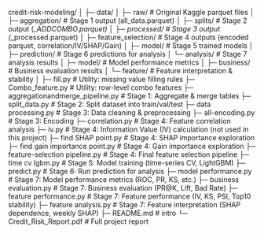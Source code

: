 credit-risk-modeling/
│
├─ data/
│    ├─ raw/                # Original Kaggle parquet files
│    ├─ aggregation/        # Stage 1 output (all_data.parquet)
│    ├─ splits/             # Stage 2 output (*_ADDCOMBO.parquet)
│    ├─ processed/          # Stage 3 output (*_processed.parquet)
│    ├─ feature_selection/  # Stage 4 outputs (encoded parquet, correlation/IV/SHAP/Gain)
│    ├─ model/              # Stage 5 trained models
│    ├─ prediction/         # Stage 6 predictions for analysis
│    └─ analysis/           # Stage 7 analysis results
│         ├─ model/         # Model performance metrics
│         ├─ business/      # Business evaluation results
│         └─ feature/       # Feature interpretation & stability
│
├─ fill.py                           # Utility: missing value filling rules
├─ Combo_feature.py                  # Utility: row-level combo features
├─ aggregationandmerge_pipeline.py   # Stage 1: Aggregate & merge tables
├─ split_data.py                     # Stage 2: Split dataset into train/val/test
├─ data processing.py                # Stage 3: Data cleaning & preprocessing
├─ all-encoding.py                   # Stage 3: Encoding
├─ correlation.py                    # Stage 4: Feature correlation analysis
├─ iv.py                             # Stage 4: Information Value (IV) calculation (not used in this project)
├─ find SHAP point.py                # Stage 4: SHAP importance exploration
├─ find gain importance point.py     # Stage 4: Gain importance exploration
├─ feature-selection pipeline.py     # Stage 4: Final feature selection pipeline
├─ time cv lgbm.py                   # Stage 5: Model training (time-series CV, LightGBM)
├─ predict.py                        # Stage 6: Run prediction for analysis
├─ model performance.py              # Stage 7: Model performance metrics (ROC, PR, KS, etc.)
├─ business evaluation.py            # Stage 7: Business evaluation (PR@K, Lift, Bad Rate)
├─ feature performance.py            # Stage 7: Feature performance (IV, KS, PSI, Top10 stability)
├─ feature analysis.py               # Stage 7: Feature interpretation (SHAP dependence, weekly SHAP)
├─ README.md                         # intro
└─ Credit_Risk_Report.pdf            # Full project report

